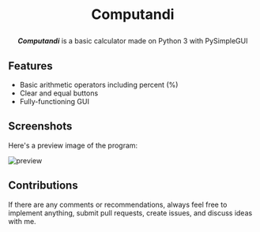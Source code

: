 # <p align='center'>Computandi</p>

<p align='center'><b><i>Computandi</i></b> is a basic calculator made on Python 3 with PySimpleGUI</p>

## Features
- Basic arithmetic operators including percent (%)
- Clear and equal buttons
- Fully-functioning GUI

## Screenshots
Here's a preview image of the program:

![preview](https://github.com/29yabuki/PySimpleGui-Calculator/blob/main/images/computandi.png)

## Contributions
If there are any comments or recommendations, always feel free to implement anything, submit pull requests, create issues, and discuss ideas with me.